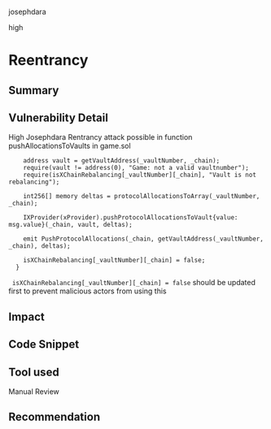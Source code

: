 josephdara

high

# Reentrancy

## Summary

## Vulnerability Detail
High
 Josephdara
Rentrancy attack possible in function pushAllocationsToVaults in game.sol
```function pushAllocationsToVaults(uint256 _vaultNumber, uint32 _chain) external payable {
    address vault = getVaultAddress(_vaultNumber, _chain);
    require(vault != address(0), "Game: not a valid vaultnumber");
    require(isXChainRebalancing[_vaultNumber][_chain], "Vault is not rebalancing");

    int256[] memory deltas = protocolAllocationsToArray(_vaultNumber, _chain);

    IXProvider(xProvider).pushProtocolAllocationsToVault{value: msg.value}(_chain, vault, deltas);

    emit PushProtocolAllocations(_chain, getVaultAddress(_vaultNumber, _chain), deltas);

    isXChainRebalancing[_vaultNumber][_chain] = false;
  }

```
``` isXChainRebalancing[_vaultNumber][_chain] = false``` 
should be updated first to prevent malicious actors from using this

## Impact

## Code Snippet

## Tool used

Manual Review

## Recommendation
